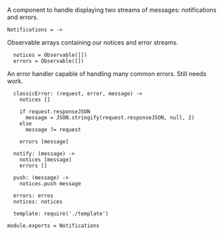 A component to handle displaying two streams of messages: notifications and errors.

    Notifications = ->

Observable arrays containing our notices and error streams.
    
      notices = Observable([])
      errors = Observable([])

An error handler capable of handling many common errors. Still needs work.

      classicError: (request, error, message) ->
        notices []
        
        if request.responseJSON
          message = JSON.stringify(request.responseJSON, null, 2)
        else
          message ?= request
      
        errors [message]
      
      notify: (message) ->
        notices [message]
        errors []
        
      push: (message) ->
        notices.push message
        
      errors: erros
      notices: notices
        
      template: require('./template')

    module.exports = Notifications
